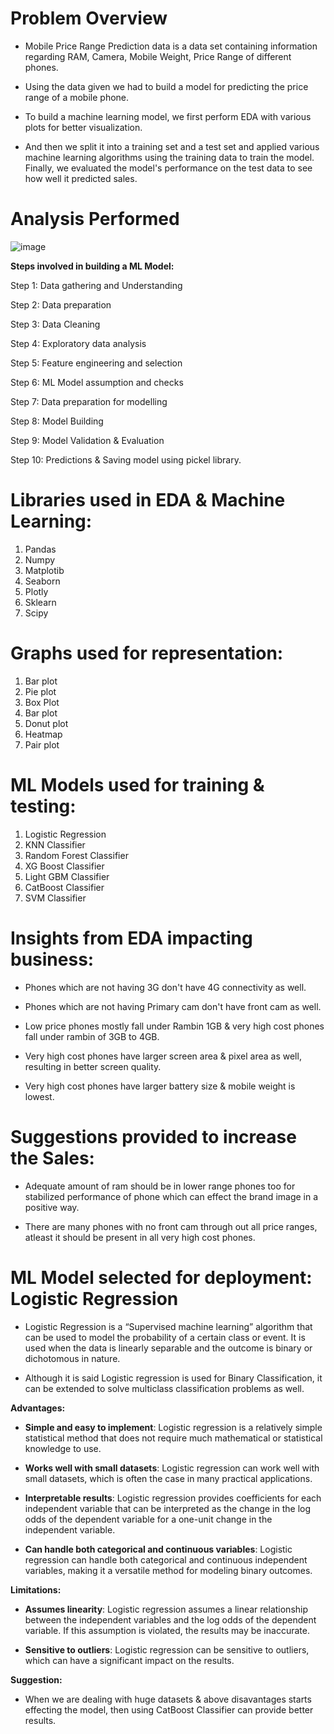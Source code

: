 
# Problem Overview

* Mobile Price Range Prediction data is a data set containing information regarding RAM, Camera, Mobile Weight, Price Range of different phones.

* Using the data given we had to build a model for predicting the price range of a mobile phone.

* To build a machine learning model, we first perform EDA with various plots for better visualization.

* And then we split it into a training set and a test set and applied various machine learning algorithms using the training data to train the model. Finally, we evaluated the model's performance on the test data to see how well it predicted sales.


# Analysis Performed
![image](https://user-images.githubusercontent.com/122456211/234094195-29584707-0d2f-49a8-9be7-ed9590c2c2c5.png)


**Steps involved in building a ML Model:**

Step 1: Data gathering and Understanding

Step 2: Data preparation

Step 3: Data Cleaning

Step 4: Exploratory data analysis

Step 5: Feature engineering and selection

Step 6: ML Model assumption and checks

Step 7: Data preparation for modelling

Step 8: Model Building

Step 9: Model Validation & Evaluation

Step 10: Predictions & Saving model using pickel library.


# Libraries used in EDA & Machine Learning:

1. Pandas
2. Numpy
3. Matplotib
4. Seaborn
5. Plotly
6. Sklearn
7. Scipy

# Graphs used for representation:

1. Bar plot
2. Pie plot
3. Box Plot
4. Bar plot
5. Donut plot
6. Heatmap
7. Pair plot

# ML Models used for training & testing:

1. Logistic Regression
2. KNN Classifier
3. Random Forest Classifier
4. XG Boost Classifier
5. Light GBM Classifier
6. CatBoost Classifier
7. SVM Classifier

# Insights from EDA impacting business:

* Phones which are not having 3G don't have 4G connectivity as well.

* Phones which are not having Primary cam don't have front cam as well.

* Low price phones mostly fall under Rambin 1GB & very high cost phones fall under rambin of 3GB to 4GB.

* Very high cost phones have larger screen area & pixel area as well, resulting in better screen quality.

* Very high cost phones have larger battery size & mobile weight is lowest.

# Suggestions provided to increase the Sales:

* Adequate amount of ram should be in lower range phones too for stabilized performance of phone which can effect the brand image in a positive way.

* There are many phones with no front cam through out all price ranges, atleast it should be present in all very high cost phones.


# ML Model selected for deployment: Logistic Regression

* Logistic Regression is a “Supervised machine learning” algorithm that can be used to model the probability of a certain class or event. It is used when the data is linearly separable and the outcome is binary or dichotomous in nature.

* Although it is said Logistic regression is used for Binary Classification, it can be extended to solve multiclass classification problems as well.

**Advantages:**

* **Simple and easy to implement**: Logistic regression is a relatively simple statistical method that does not require much mathematical or statistical knowledge to use.

* **Works well with small datasets**: Logistic regression can work well with small datasets, which is often the case in many practical applications.

* **Interpretable results**: Logistic regression provides coefficients for each independent variable that can be interpreted as the change in the log odds of the dependent variable for a one-unit change in the independent variable.

* **Can handle both categorical and continuous variables**: Logistic regression can handle both categorical and continuous independent variables, making it a versatile method for modeling binary outcomes.

**Limitations:**

* **Assumes linearity**: Logistic regression assumes a linear relationship between the independent variables and the log odds of the dependent variable. If this assumption is violated, the results may be inaccurate.

* **Sensitive to outliers**: Logistic regression can be sensitive to outliers, which can have a significant impact on the results.


**Suggestion:**

* When we are dealing with huge datasets & above disavantages starts effecting the model, then using CatBoost Classifier can provide better results.





